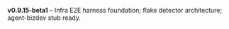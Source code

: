 **v0.9.15-beta1** – Infra E2E harness foundation; flake detector architecture; agent-bizdev stub ready.
